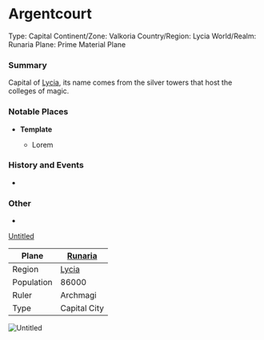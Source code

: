 # Argentcourt

Type: Capital
Continent/Zone: Valkoria
Country/Region: Lycia
World/Realm: Runaria
Plane: Prime Material Plane

### Summary

Capital of [Lycia](Lycia%20402bf15c994f402cbbf4ef7250df6463.md), its name comes from the silver towers that host the colleges of magic.

### Notable Places

- **Template**
    
    
    - Lorem

### History and Events

-

### Other

-

[Untitled](Untitled%20df6762e0b36647ba8999fb61f75c487e.csv)

| Plane | [Runaria](Runaria%2013a9b9a7f3ee4868a3a851155c4ea24b.md)  |
| --- | --- |
| Region | [Lycia](Lycia%20402bf15c994f402cbbf4ef7250df6463.md)  |
| Population | 86000 |
| Ruler | Archmagi |
| Type | Capital City |

![Untitled](Untitled%2014.png)